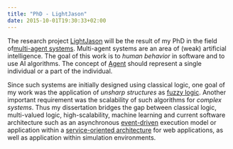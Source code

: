 ```yaml
---
title: "PhD - LightJason"
date: 2015-10-01T19:30:33+02:00
---
```

The research project [LightJason](http://lightjason.org) will be the result of my PhD in the field of[multi-agent systems](https://de.wikipedia.org/wiki/Multiagentensystem). Multi-agent systems are an area of (weak) artificial intelligence. The goal of this work is to _human behavior_ in software and to use AI algorithms. The concept of [Agent](https://en.wikipedia.org/wiki/Software_agent) should represent a single individual or a part of the individual. 

Since such systems are initially designed using classical logic, one goal of my work was the application of _unsharp structures_ as [fuzzy logic](https://en.wikipedia.org/wiki/Fuzzy_logic). Another important requirement was the scalability of such algorithms for _complex systems_. Thus my dissertation bridges the gap between classical logic, multi-valued logic, high-scalability, machine learning and current software architecture such as an asynchronous [event-driven](https://en.wikipedia.org/wiki/Event-driven_programming) execution model or application within a [service-oriented architecture](https://en.wikipedia.org/wiki/Service-oriented_architecture) for web applications, as well as application within simulation environments.
